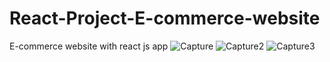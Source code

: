 # React-Project-E-commerce-website
 E-commerce website with react js app
![Capture](https://github.com/Vikramg01/React-Project/assets/140692659/9ef4bb94-e485-4476-8b77-e38de077a89e)
![Capture2](https://github.com/Vikramg01/React-Project/assets/140692659/ab25622d-2282-4214-943d-7c945d614a29)
![Capture3](https://github.com/Vikramg01/React-Project/assets/140692659/e756e267-1568-4809-8815-4035769ef39d)
